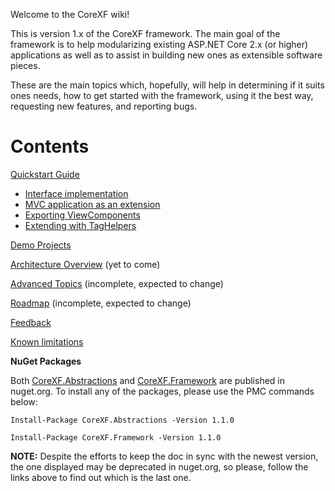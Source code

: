 Welcome to the CoreXF wiki!

This is version 1.x of the CoreXF framework. The main goal of the framework is to help modularizing existing ASP.NET Core 2.x (or higher) applications as well as to assist in building new ones as extensible software pieces.

These are the main topics which, hopefully, will help in determining if it suits ones needs, how to get started with the framework, using it the best way, requesting new features, and reporting bugs.

# Contents
[Quickstart Guide](https://github.com/achristov/CoreXF/wiki/Quickstart-Guide)
- [Interface implementation](https://github.com/achristov/CoreXF/wiki/Interface-implementation)
- [MVC application as an extension](https://github.com/achristov/CoreXF/wiki/MVC-application-as-an-extension)
- [Exporting ViewComponents](https://github.com/achristov/CoreXF/wiki/Exporting-ViewComponents)
- [Extending with TagHelpers](https://github.com/achristov/CoreXF/wiki/Extending-with-TagHelpers)

[Demo Projects](https://github.com/achristov/CoreXF/wiki/Demo-Projects)

[Architecture Overview](https://github.com/achristov/CoreXF/wiki/Architecture-Overview) (yet to come)

[Advanced Topics](https://github.com/achristov/CoreXF/wiki/Advanced-Topics) (incomplete, expected to change)

[Roadmap](https://github.com/achristov/CoreXF/wiki/Roadmap) (incomplete, expected to change)

[Feedback](https://github.com/achristov/CoreXF/wiki/Feedback) 

[Known limitations](https://github.com/achristov/CoreXF/wiki/Known-limitations)

**NuGet Packages**

Both [CoreXF.Abstractions](https://www.nuget.org/packages/CoreXF.Abstractions) and [CoreXF.Framework](https://www.nuget.org/packages/CoreXF.Framework/) are published in nuget.org. To install any of the packages, please use the PMC commands below:

`Install-Package CoreXF.Abstractions -Version 1.1.0`

`Install-Package CoreXF.Framework -Version 1.1.0`

**NOTE:** Despite the efforts to keep the doc in sync with the newest version, the one displayed may be deprecated in nuget.org, so please, follow the links above to find out which is the last one.



